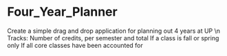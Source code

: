 # Four_Year_Planner
Create a simple drag and drop application for planning out 4 years at UP \n
Tracks:
  Number of credits, per semester and total 
  If a class is fall or spring only 
  If all core classes have been accounted for
